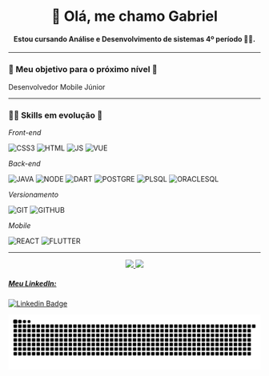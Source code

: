 <h1 align="center">👋 Olá, me chamo Gabriel</h1>

<h4 align="center">Estou  cursando Análise e Desenvolvimento de sistemas 4º período 👨‍💻.</h4>

---

### 🎯 Meu objetivo para o próximo nível 🎯

Desenvolvedor Mobile Júnior

---

### 👨‍💻 Skills em evolução 🚀

*Front-end*

<img src="https://img.icons8.com/color/48/000000/css3.png" alt="CSS3" heigth="30" width="30" title="CSS3"></img>
<img src="https://img.icons8.com/color/48/000000/html-5--v1.png" alt="HTML" heigth="30" width="30" title="HTML"></img>
<img src="https://img.icons8.com/color/48/000000/javascript--v1.png" alt="JS" heigth="30" width="30" title="JS"></img>
<img src="https://img.icons8.com/color/48/000000/vue-js.png" alt="VUE" heigth="30" width="30" title="VUE"></img>

*Back-end*

<img src="https://img.icons8.com/color/48/000000/java-coffee-cup-logo--v1.png" alt="JAVA" heigth="30" width="30" title="JAVA"></img>
<img src="https://img.icons8.com/color/48/000000/nodejs.png" alt="NODE" heigth="30" width="30" title="NODE"></img>
<img src="https://img.icons8.com/color/48/000000/dart.png" alt="DART" heigth="30" width="30" title="DART"></img>
<img src="https://img.icons8.com/color/48/000000/postgreesql.png" alt="POSTGRE" heigth="30" width="30" title="POSTGRE"></img>
<img src="http://www.dbamaker.com.br/files//course/36e5898eda.png" alt="PLSQL" heigth="30" width="30" title="PLSQL"></img>
<img src="https://img.icons8.com/color/48/000000/oracle-logo.png" alt="ORACLESQL" heigth="30" width="30" title="ORACLESQL"></img>

*Versionamento*

<img src="https://img.icons8.com/color/48/000000/git.png" alt="GIT" heigth="30" width="30" title="GIT"></img>
<img src="https://img.icons8.com/plasticine/100/000000/github.png" alt="GITHUB" heigth="30" width="30" title="GITHUB"></img>

*Mobile*

<img src="https://img.icons8.com/color/48/000000/react-native.png" alt="REACT" heigth="30" width="30" title="REACT"></img>
<img src="https://img.icons8.com/color/48/000000/flutter.png" alt="FLUTTER" heigth="30" width="30" title="FLUTTER"></img>

---

<div align="center">
  <a href="https://github.com/bilson15">
  <img height="180em" src="https://github-readme-stats.vercel.app/api?username=bilson15&show_icons=true&theme=github_dark"/>
  <img height="180em" src="https://github-readme-stats.vercel.app/api/top-langs/?username=bilson15&layout=compact&langs_count=7&theme=github_dark"/>
</div>



##### Meu LinkedIn:

[![Linkedin Badge](https://img.shields.io/badge/-Gabriel%20Felipe-6633cc?style=flat-square&logo=Linkedin&logoColor=white&link=https://www.linkedin.com/in/gabriel-felipe-1232b31b5/)](https://www.linkedin.com/in/gabriel-felipe-1232b31b5/) 


![Snake animation](https://github.com/bilson15/bilson15/blob/output/github-contribution-grid-snake.svg)
